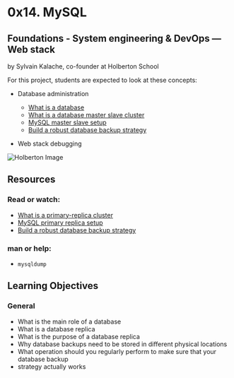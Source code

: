 # 0x14. MySQL

## Foundations - System engineering & DevOps ― Web stack

by Sylvain Kalache, co-founder at Holberton School

For this project, students are expected to look at these concepts:

* Database administration
    * [What is a database](https://searchsqlserver.techtarget.com/definition/database)
    * [What is a database master slave cluster](https://www.digitalocean.com/community/tutorials/how-to-choose-a-redundancy-plan-to-ensure-high-availability#sql-replication)
    * [MySQL master slave setup](https://www.digitalocean.com/community/tutorials/how-to-set-up-master-slave-replication-in-mysql)
    * [Build a robust database backup strategy](https://www.databasejournal.com/features/mssql/developing-a-sql-server-backup-strategy.html)


* Web stack debugging

![Holberton Image](https://s3.amazonaws.com/intranet-projects-files/holbertonschool-sysadmin_devops/280/KkrkDHT.png)

## Resources

### Read or watch:

* [What is a primary-replica cluster](https://www.digitalocean.com/community/tutorials/how-to-choose-a-redundancy-plan-to-ensure-high-availability#sql-replication)
* [MySQL primary replica setup](https://www.digitalocean.com/community/tutorials/how-to-set-up-master-slave-replication-in-mysql)
* [Build a robust database backup strategy](https://www.databasejournal.com/features/mssql/developing-a-sql-server-backup-strategy.html)

### man or help:

* `mysqldump`

## Learning Objectives

### General

* What is the main role of a database
* What is a database replica
* What is the purpose of a database replica
* Why database backups need to be stored in different physical locations
* What operation should you regularly perform to make sure that your database backup
* strategy actually works
